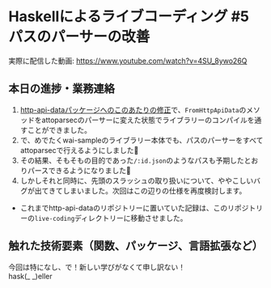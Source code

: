 # Haskellによるライブコーディング #5 パスのパーサーの改善

実際に配信した動画: <https://www.youtube.com/watch?v=4SU_8ywo26Q>

## 本日の進捗・業務連絡

1. [http-api-dataパッケージへのこのあたりの修正](https://github.com/igrep/http-api-data/commit/b4bd5c56112adc60652e9d8a618881b014be358f#diff-2d68d815d5d13588618b88b425619ddd588ebc18755a4258f2d10643da7a2091)で、`FromHttpApiData`のメソッドをattoparsecのパーサーに変えた状態でライブラリーのコンパイルを通すことができました。
1. で、めでたくwai-sampleのライブラリー本体でも、パスのパーサーをすべてattoparsecで行えるようにしました🎉
1. その結果、そもそもの目的であった`/:id.json`のようなパスも予期したとおりパースできるようになりました🎉
1. しかしそれと同時に、先頭のスラッシュの取り扱いについて、ややこしいバグが出てきてしまいました。次回はこの辺りの仕様を再度検討します。

- これまでhttp-api-dataのリポジトリーに置いていた記録は、このリポジトリーの`live-coding`ディレクトリーに移動させました。

## 触れた技術要素（関数、パッケージ、言語拡張など）

今回は特になし、で！新しい学びがなくて申し訳ない！  
hask(\_ \_)eller
